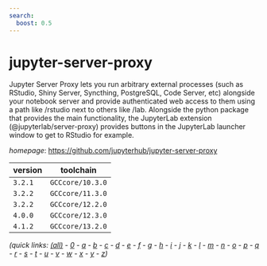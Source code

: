 ```yaml
---
search:
  boost: 0.5
---
```

# jupyter-server-proxy

Jupyter Server Proxy lets you run arbitrary external processes (such as RStudio, Shiny Server, Syncthing, PostgreSQL, Code Server, etc) alongside your notebook server and provide authenticated web access to them using a path like /rstudio next to others like /lab. Alongside the python package that provides the main functionality, the JupyterLab extension (@jupyterlab/server-proxy) provides buttons in the JupyterLab launcher window to get to RStudio for example.

*homepage*: <https://github.com/jupyterhub/jupyter-server-proxy>

version | toolchain
--------|----------
``3.2.1`` | ``GCCcore/10.3.0``
``3.2.2`` | ``GCCcore/11.3.0``
``3.2.2`` | ``GCCcore/12.2.0``
``4.0.0`` | ``GCCcore/12.3.0``
``4.1.2`` | ``GCCcore/13.2.0``


*(quick links: [(all)](../index.md) - [0](../0/index.md) - [a](../a/index.md) - [b](../b/index.md) - [c](../c/index.md) - [d](../d/index.md) - [e](../e/index.md) - [f](../f/index.md) - [g](../g/index.md) - [h](../h/index.md) - [i](../i/index.md) - [j](../j/index.md) - [k](../k/index.md) - [l](../l/index.md) - [m](../m/index.md) - [n](../n/index.md) - [o](../o/index.md) - [p](../p/index.md) - [q](../q/index.md) - [r](../r/index.md) - [s](../s/index.md) - [t](../t/index.md) - [u](../u/index.md) - [v](../v/index.md) - [w](../w/index.md) - [x](../x/index.md) - [y](../y/index.md) - [z](../z/index.md))*

